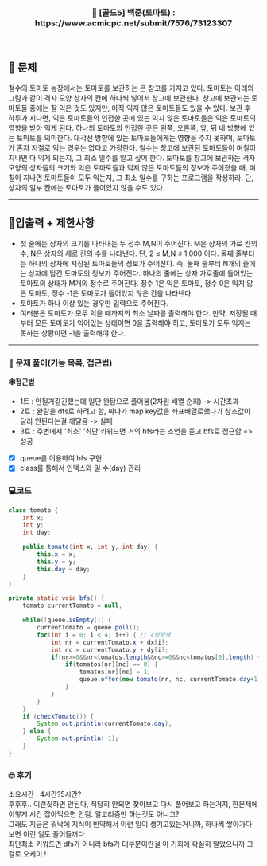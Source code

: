 <h3 align="center"> 
    📢  [골드5] 백준(토마토) : https://www.acmicpc.net/submit/7576/73123307
</h3>

<br>

## 🚀 문제

철수의 토마토 농장에서는 토마토를 보관하는 큰 창고를 가지고 있다. 토마토는 아래의 그림과 같이 격자 모양 상자의 칸에 하나씩 넣어서 창고에 보관한다.
창고에 보관되는 토마토들 중에는 잘 익은 것도 있지만, 아직 익지 않은 토마토들도 있을 수 있다. 보관 후 하루가 지나면, 익은 토마토들의 인접한 곳에 있는 익지 않은 토마토들은 익은 토마토의 영향을 받아 익게 된다. 하나의 토마토의 인접한 곳은 왼쪽, 오른쪽, 앞, 뒤 네 방향에 있는 토마토를 의미한다. 대각선 방향에 있는 토마토들에게는 영향을 주지 못하며, 토마토가 혼자 저절로 익는 경우는 없다고 가정한다. 철수는 창고에 보관된 토마토들이 며칠이 지나면 다 익게 되는지, 그 최소 일수를 알고 싶어 한다.
토마토를 창고에 보관하는 격자모양의 상자들의 크기와 익은 토마토들과 익지 않은 토마토들의 정보가 주어졌을 때, 며칠이 지나면 토마토들이 모두 익는지, 그 최소 일수를 구하는 프로그램을 작성하라. 단, 상자의 일부 칸에는 토마토가 들어있지 않을 수도 있다.

---

## 🚦입출력 + 제한사항

- 첫 줄에는 상자의 크기를 나타내는 두 정수 M,N이 주어진다. M은 상자의 가로 칸의 수, N은 상자의 세로 칸의 수를 나타낸다. 단, 2 ≤ M,N ≤ 1,000 이다. 둘째 줄부터는 하나의 상자에 저장된 토마토들의 정보가 주어진다. 즉, 둘째 줄부터 N개의 줄에는 상자에 담긴 토마토의 정보가 주어진다. 하나의 줄에는 상자 가로줄에 들어있는 토마토의 상태가 M개의 정수로 주어진다. 정수 1은 익은 토마토, 정수 0은 익지 않은 토마토, 정수 -1은 토마토가 들어있지 않은 칸을 나타낸다.
- 토마토가 하나 이상 있는 경우만 입력으로 주어진다.
- 여러분은 토마토가 모두 익을 때까지의 최소 날짜를 출력해야 한다. 만약, 저장될 때부터 모든 토마토가 익어있는 상태이면 0을 출력해야 하고, 토마토가 모두 익지는 못하는 상황이면 -1을 출력해야 한다.
---

### 📜 문제 풀이(기능 목록, 접근법)
**🕸접근법**
- 1트 : 안될거같긴했는데 일단 완탐으로 풀어봄(2차원 배열 순회) -> 시간초과
- 2트 : 완탐을 dfs로 하려고 함, 짜다가 map key값을 좌표배열로했다가 참조값이 달라 안된다는걸 깨달음 -> 실패
- 3트 : 주변에서 '최소' '최단'키워드면 거의 bfs라는 조언을 듣고 bfs로 접근함 => 성공

- [x] queue를 이용하여 bfs 구현
- [x] class를 통해서 인덱스와 일 수(day) 관리

### 💻코드

```java
class tomato {
	int x;
	int y;
	int day;

	public tomato(int x, int y, int day) {
		this.x = x;
		this.y = y;
		this.day = day;
	}
}

private static void bfs() {
	tomato currentTomato = null;

	while(!queue.isEmpty()) {
		currentTomato = queue.poll();
		for(int i = 0; i < 4; i++) { // 4방탐색
			int nr = currentTomato.x + dx[i];
			int nc = currentTomato.y + dy[i];
			if(nr>=0&&nr<tomatos.length&&nc>=0&&nc<tomatos[0].length) {
				if(tomatos[nr][nc] == 0) {
					tomatos[nr][nc] = 1;
					queue.offer(new tomato(nr, nc, currentTomato.day+1)); //1일 증가
				}
			}
		}
	}
	if (checkTomato()) {
		System.out.println(currentTomato.day);
	} else {
		System.out.println(-1);
	}
}
```

### 🙄 후기
소요시간 : 4시간?5시간?  <br>
후후후.. 이런짓하면 안된다, 적당히 안되면 찾아보고 다시 풀어보고 하는거지, 한문제에 이렇게 시간 잡아먹으면 안됨. 알고리즘만 하는것도 아니고? <br>
그래도 지금은 워낙에 지식이 빈약해서 이런 일이 생기고있는거니까, 하나씩 쌓아가다 보면 이런 일도 줄어들꺼다 <br>
최단최소 키워드면 dfs가 아니라 bfs가 대부분이란걸 이 기회에 확실히 알았으니까 그걸로 오케이 !
